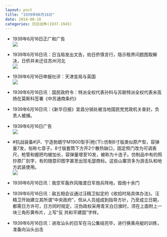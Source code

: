 ```yaml
---
layout: post
title: "1939年06月16日"
date: 2014-06-16
categories: 抗日战争(1937-1945)
---
```


<meta name="referrer" content="no-referrer" />

- 1939年6月16日正广和广告 <br/><img src="https://ww2.sinaimg.cn/large/aca367d8jw1ehgbsucg99j20c60hdwho.jpg" />

- 1939年6月16日讯：日当局发出文告，劝日侨慎言行，隐示租界问题图取解决，日侨并未迁往苏州河北 <br/><img src="https://ww3.sinaimg.cn/large/aca367d8jw1ehga2bvxc2j20bb0dt77k.jpg" />

- 1939年6月16日申报社评：天津变局与英国 <br/><img src="https://ww2.sinaimg.cn/large/aca367d8jw1ehg8cc7vowj20ro0yd4lq.jpg" />

- 1939年6月16日讯：国民政府令：特派全权代表孙科与苏联特派全权代表米高扬在莫斯科签署《中苏通商条约》 

- 1939年6月16日讯：《新华日报》宜昌分销处被当地国民党党政机关查封，负责人被捕。 

- 1939年6月16日广告 <br/><img src="https://ww2.sinaimg.cn/large/aca367d8jw1ehfsq69o65j20ks0hdwie.jpg" />

- #抗战装备#沪、宁造勃朗宁M1900型手|枪(下):仿制6寸版类似原产型，容弹量7发，俗称七音子。8寸版套筒下方开2个散热缺口，固定照门改为可调表尺，枪管和握把均被加长，容弹量增至10发，被称为十连子。仿制品中有的照抄原厂刻字，有的随意印图字甚至出现毛瑟商标。这些山寨货多为游击队和地方武装使用。 <br/><img src="https://ww4.sinaimg.cn/large/aca367d8jw1ehfq4czg9fj20dw0tn0xs.jpg" />

- 1939年6月16日讯：我空军轰炸风陵渡日军炮兵阵地，毁炮十余门 

- 1939年6月16日讯：敌五相会议通过汪精卫拟定的《收拾时局具体办法》。汪精卫开始建立其所谓“中央政府”，但从人员组成到指导方针，乃至成立日期，都需日方许可，日方同时规定，汪伪政权采用青天白日旗时，须在上面附上一块三角形黄布片，上写“反 共和平建国”字样。 

- 1939年6月16日讯：进攻汕头的日军在马公集结完毕，进行换乘舟艇的训练，准备向汕头出击 

